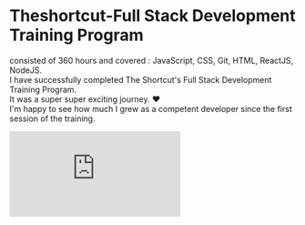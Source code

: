 # Theshortcut-Full Stack Development Training Program
consisted of 360 hours and covered : JavaScript, CSS, Git, HTML, ReactJS, NodeJS.</br>
I have successfully completed The Shortcut's Full Stack Development Training Program.</br>
It was a super super exciting journey. ❤️ </br>
I'm happy to see how much I grew as a competent developer since the first session of the training.</br>

![Sunju Shin_Full Stack Development_Catalyst Certificate  (1).pdf](https://github.com/sunjus/theshortcut-fullstack/files/5779016/Sunju.Shin_Full.Stack.Development_Catalyst.Certificate.1.pdf)


